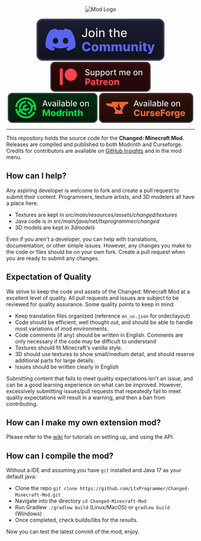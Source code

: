 <p align="center">
    <img src="images/icon@400.png" alt="Mod Logo" width="200"><br><br>
    <a href="https://discord.com/invite/MpynqpRN6p" rel="Discord"><img src="/images/discord-custom_vector.svg"></a>
    <a href="https://www.patreon.com/ltxprogrammer" rel="Discord"><img src="https://raw.githubusercontent.com/intergrav/devins-badges/1aec26abb75544baec37249f42008b2fcc0e731f/assets/cozy/donate/patreon-singular_vector.svg"></a>
    <a href="https://modrinth.com/mod/changed-minecraft-mod" rel="Discord"><img src="https://raw.githubusercontent.com/intergrav/devins-badges/1aec26abb75544baec37249f42008b2fcc0e731f/assets/cozy/available/modrinth_vector.svg"></a>
    <a href="https://www.curseforge.com/minecraft/mc-mods/changed-minecraft-mod" rel="Discord"><img src="https://raw.githubusercontent.com/intergrav/devins-badges/1aec26abb75544baec37249f42008b2fcc0e731f/assets/cozy/available/curseforge_vector.svg"></a>
</p>

---

This repository holds the source code for the **Changed: Minecraft Mod**. Releases are compiled and published to both Modrinth and Curseforge. Credits for contributors are available on [GitHub Insights](https://github.com/LtxProgrammer/Changed-Minecraft-Mod/graphs/contributors) and in the mod menu.

## How can I help?
Any aspiring developer is welcome to fork and create a pull request to submit their content. Programmers, texture artists, and 3D modelers all have a place here.
- Textures are kept in *src/main/resources/assets/changed/textures*
- Java code is in *src/main/java/net/ltxprogrammer/changed*
- 3D models are kept in *3dmodels*

Even if you aren't a developer, you can help with translations, documentation, or other simple issues. However, any changes you make to the code or files should be on your own fork. Create a pull request when you are ready to submit any changes.

## Expectation of Quality
We strive to keep the code and assets of the Changed: Minecraft Mod at a excellent level of quality. All pull requests and issues are subject to be reviewed for quality assurance. Some quality points to keep in mind:
- Keep translation files organized (reference `en_us.json` for order/layout)
- Code should be efficient, well thought out, and should be able to handle most variations of mod environments.
- Code comments (if any) should be written in English. Comments are only necessary if the code may be difficult to understand
- Textures should fit Minecraft's vanilla style.
- 3D should use textures to show small/medium detail, and should reserve additional parts for large details.
- Issues should be written clearly in English

Submitting content that fails to meet quality expectations isn't an issue, and can be a good learning experience on what can be improved. However, excessively submitting issues/pull requests that repeatedly fail to meet quality expectations will result in a warning, and then a ban from contributing.

## How can I make my own extension mod?

Please refer to the [wiki](wiki) for tutorials on setting up, and using the API.

## How can I compile the mod?

Without a IDE and assuming you have `git` installed and Java 17 as your default java:
- Clone the repo `git clone https://github.com/LtxProgrammer/Changed-Minecraft-Mod.git`
- Navigate into the directory `cd Changed-Minecraft-Mod`
- Run Gradlew `./gradlew build` (Linux/MacOS) or `gradlew build` (Windows)
- Once completed, check builds/libs for the results.

Now you can test the latest commit of the mod, enjoy.
